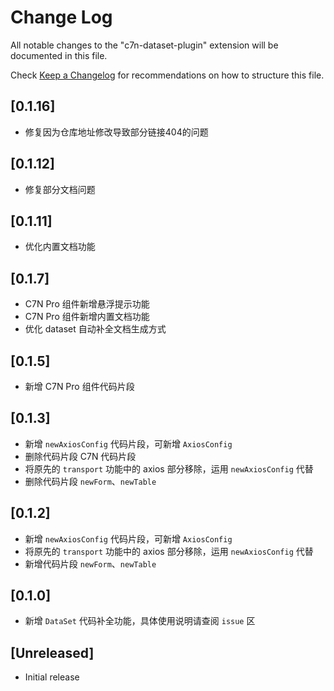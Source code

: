 # Change Log

All notable changes to the "c7n-dataset-plugin" extension will be documented in this file.

Check [Keep a Changelog](http://keepachangelog.com/) for recommendations on how to structure this file.

## [0.1.16]
- 修复因为仓库地址修改导致部分链接404的问题

## [0.1.12]
- 修复部分文档问题

## [0.1.11]
- 优化内置文档功能

## [0.1.7]
- C7N Pro 组件新增悬浮提示功能
- C7N Pro 组件新增内置文档功能
- 优化 dataset 自动补全文档生成方式

## [0.1.5]

- 新增 C7N Pro 组件代码片段

## [0.1.3]

- 新增 `newAxiosConfig` 代码片段，可新增 `AxiosConfig`
- 删除代码片段 C7N 代码片段
- 将原先的 `transport` 功能中的 axios 部分移除，运用 `newAxiosConfig` 代替
- 删除代码片段 `newForm`、`newTable`

## [0.1.2]

- 新增 `newAxiosConfig` 代码片段，可新增 `AxiosConfig`
- 将原先的 `transport` 功能中的 axios 部分移除，运用 `newAxiosConfig` 代替
- 新增代码片段 `newForm`、`newTable`

## [0.1.0]

- 新增 `DataSet` 代码补全功能，具体使用说明请查阅 `issue` 区

## [Unreleased]

- Initial release